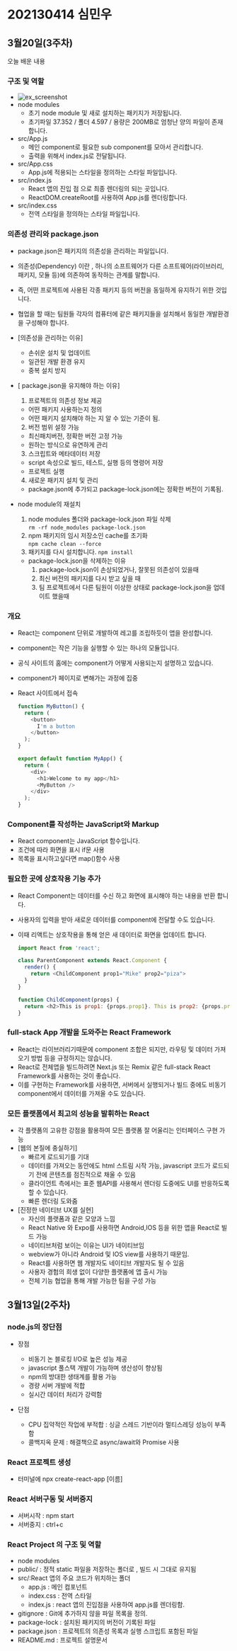 # 202130414 심민우
## 3월20일(3주차)
오늘 배운 내용
### 구조 및 역할
  - ![ex_screenshot](./file/화면%20캡처%202025-03-20%20143744.png)
  - node modules
    - 초기 node module 및 새로 설치하는 패키지가 저장됩니다.
    - 초기파일 37.352 / 폴더 4.597 / 용량은 200MB로 엄청난 양의 파일이 존재 합니다.
  - src/App.js
    - 메인 component로 필요한 sub component를 모아서 관리합니다.
    - 출력을 위해서 index.js로 전달됩니다.
  - src/App.css
    - App.js에 적용되는 스타일을 정의하는 스타일 파일입니다.
  - src/index.js
    - React 앱의 진입 점 으로 최종 렌더링의 되는 곳입니다.
    - ReactDOM.createRoot를 사용하여 App.js를 렌더링합니다.
  - src/index.css
    - 전역 스타일을 정의하는 스타일 파일입니다.
### 의존성 관리와 package.json
  - package.json은 패키지의 의존성을 관리하는 파일입니다.
  - 의존성(Dependency) 이란 , 하나의 소프트웨어가 다른 소프트웨어(라이브러리, 패키지, 모듈 등)에 의존하여 동작하는 관계를 말합니다.
  - 즉, 어떤 프로젝트에 사용된 각종 패키지 등의 버전을 동일하게 유지하기 위한 것입니다.
  - 협업을 할 때는 팀원들 각자의 컴퓨터에 같은 패키지들을 설치해서 동일한 개발환경을 구성해야 합니다.
  - [의존성을 관리하는 이유]
    - 손쉬운 설치 및 업데이트
    - 일관된 개발 환경 유지
    - 중복 설치 방지
  - [ package.json을 유지해야 하는 이유]
    1. 프로젝트의 의존성 정보 제공
      - 어떤 패키지 사용하는지 정의
      - 어떤 패키지 설치해야 하는 지 알 수 있는 기준이 됨.
    2. 버전 범위 설정 가능
      - 최신패치버전, 정확한 버전 고정 가능
      - 원하는 방식으로 유연하게 관리
    3. 스크립트와 메타데이터 저장
      - script 속성으로 빌드, 테스트, 실행 등의 명령어 저장
      - 프로젝트 실행
    4. 새로운 패키지 설치 및 관리
      - package.json에 추가되고 package-lock.json에는 정확한 버전이 기록됨.

  - node module의 재설치
    1. node modules 폴더와 package-lock.json 파일 삭제  
    ```rm -rf node_modules package-lock.json``` 
    2. npm 패키지의 임시 저장소인 cache를 초기화  
    ```npm cache clean --force``` 
    3. 패키지를 다시 설치합니다. 
    ```npm install```  
    - package-lock.json을 삭제하는 이유
      1. package-lock.json이 손상되었거나, 잘못된 의존성이 있을때
      2. 최신 버전의 패키지를 다시 받고 싶을 때
      3. 팀 프로젝트에서 다른 팀원이 이상한 상태로 package-lock.json을 업데이트 했을때 
### 개요  
- React는 component 단위로 개발하여 레고를 조립하듯이 앱을 완성합니다.
- component는 작은 기능을 실행할 수 있는 하나의 모듈입니다.
- 공식 사이트의 홈에는 component가 어떻게 사용되는지 설명하고 있습니다.
- component가 페이지로 변해가는 과정에 집중
- React 사이트에서 접속  

  ```javascript
  function MyButton() {
    return (
      <button>
        I'm a button
      </button>
    );
  }

  export default function MyApp() {
    return (
      <div>
        <h1>Welcome to my app</h1>
        <MyButton />
      </div>
    );
  }
  ```
### Component를 작성하는 JavaScript와 Markup
- React component는 JavaScript 함수입니다.
- 조건에 따라 화면을 표시 if문 사용
- 목록을 표시하고싶다면 map()함수 사용

### 필요한 곳에 상호작용 기능 추가
- React Component는 데이터를 수신 하고 화면에 표시해야 하는 내용을 반환 합니다.
- 사용자의 입력을 받아 새로운 데이터를 component에 전달할 수도 있습니다.
- 이때 리액트는 상호작용을 통해 얻은 새 데이터로 화면을 업데이트 합니다.

  ```javascript
  import React from 'react';

  class ParentComponent extends React.Component {
    render() {
      return <ChildComponent prop1="Mike" prop2="piza">
    }
  }

  function ChildComponent(props) {
    return <h2>This is prop1: {props.prop1}. This is prop2: {props.prop2}.</h2>
  }
  ```
### full-stack App 개발을 도와주는 React Framework
- React는 라이브러리기때문에 component 조합은 되지만, 라우팅 및 데이터 가져오기 방법 등을 규정하지는 않습니다.
- React로 전체앱을 빌드하려면 Next.js 또는 Remix 같은 full-stack React Framework를 사용하는 것이 좋습니다.
- 이를 구현하는 Framework를 사용하면, 서버에서 실행되거나 빌드 중에도 비동기 component에서 데이터를 가져올 수도 있습니다.
### 모든 플랫폼에서 최고의 성능을 발휘하는 React
- 각 플랫폼의 고유한 강점을 활용하여 모든 플랫폼 잘 어울리는 인터페이스 구현 가능
- [웹의 본질에 충실하기]
  - 빠르게 로드되기를 기대
  - 데이터를 가져오는 동안에도 html 스트림 시작 가능, javascript 코드가 로드되기 전에 콘텐츠를 점진적으로 채울 수 있음
  - 클라이언트 측에서는 표준 웹API를 사용해서 렌더링 도중에도 UI를 반응하도록 할 수 있습니다.
  - 빠른 렌더링 도와줌
- [진정한 네이티브 UX를 실현]
  - 자신의 플랫폼과 같은 모양과 느낌
  - React Native 와 Expo를 사용하면 Android,IOS 등을 위한 앱을 React로 빌드 가능
  - 네이티브처럼 보이는 이유는 UI가 네이티브임
  - webview가 아니라 Android 및 IOS view를 사용하기 때문임.
  - React를 사용하면 웹 개발자도 네이티브 개발자도 될 수 있음
  - 사용자 경험의 희생 없이 다양한 플랫폼에 앱 출시 가능
  - 전체 기능 협업을 통해 개발 가능한 팀을 구성 가능
## 3월13일(2주차)
### node.js의 장단점
- 장점 
  - 비동기 논 블로킹 I/O로 높은 성능 제공   
  - javascript 풀스택 개발이 가능하며 생산성이 향상됨   
  - npm의 방대한 생태계를 활용 가능   
  - 경량 서버 개발에 적합   
  - 실시간 데이터 처리가 강력함   
   
- 단점  
  - CPU 집약적인 작업에 부적합 : 싱글 스레드 기반이라 멀티스레딩 성능이 부족함   
  - 콜백지옥 문제 : 해결책으로 async/await와 Promise 사용 

### React 프로젝트 생성
  - 터미널에 npx create-react-app [이름]

### React 서버구동 및 서버중지
  - 서버시작 : npm start   
  - 서버중지 : ctrl+c

### React Project 의 구조 및 역할
  - node modules
  - public/ : 정적 static 파일을 저장하는 폴더로 , 빌드 시 그대로 유지됨
  - src/:React 앱의 주요 코드가 위치하는 폴더
    - app.js : 메인 컴포넌트
    - index.css : 전역 스타일
    - index.js : react 앱의 진입점을 사용하여 app.js를 렌더링함.
  - gitignore : Git에 추가하지 않을 파일 목록을 정의.
  - package-lock : 설치된 패키지의 버전이 기록된 파일
  - package.json : 프로젝트의 의존성 목록과 실행 스크립트 포함된 파일
  - README.md : 프로젝트 설명문서